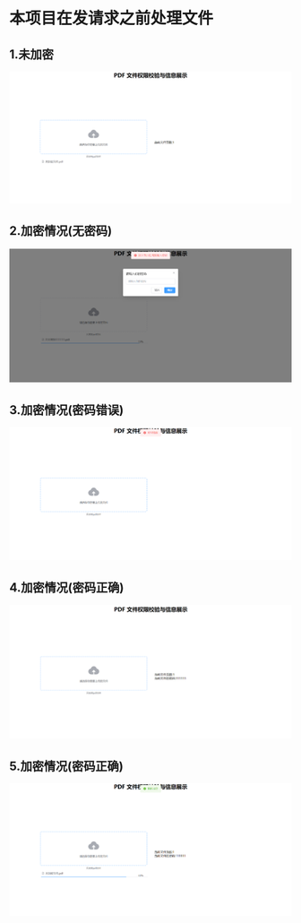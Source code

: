 # 本项目在发请求之前处理文件

## 1.未加密
![](.\\public\\images\\未加密情况.png)
## 2.加密情况(无密码)
![](.\\public\\images\\加密情况（无密码）.png)
## 3.加密情况(密码错误)
![](.\\public\\images\\加密情况（密码错误）.png)
## 4.加密情况(密码正确)
![](.\\public\\images\\加密情况（密码正确）.png)
## 5.加密情况(密码正确)
![](.\\public\\images\\解析成功.png)
